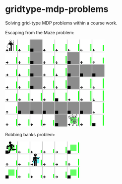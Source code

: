 # gridtype-mdp-problems
Solving grid-type MDP problems within a course work.

Escaping from the Maze problem:

![Animation of player exiting the maze](https://github.com/tamasfaitli/gridtype-mdp-problems/blob/main/animated-results/maze-valiter-minotaur-can-stay.gif)


Robbing banks problem:

![Animation of player robbing banks and avoids police](https://github.com/tamasfaitli/gridtype-mdp-problems/blob/main/animated-results/bank-discount-0d6.gif)
